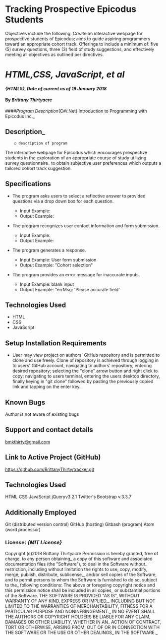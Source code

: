 # Tracking Prospective Epicodus Students
Objectives include the following: Create an interactive webpage for prospective students of Epicodus; aims to guide aspiring programmers toward an appropriate cohort track. Offerings to include a minimum of: five (5) survey questions, three (3) field of study suggestions, and effectively meeting all objectives as outlined per directives.
#
# _HTML,CSS, JavaScript, et al_
#### _{HTML5}, Date of current as of 19 January 2018_
#### By _**Brittany Thirtyacre**_
####_Program Description_(C#/.Net) Introduction to Programming with Epicodus Inc._
## Description_

		○ description of program

The interactive webpage for Epicodus which encourages prospective students in the exploration of an appropriate course of study utilizing survey questionnaire_
to obtain subjective user preferences which outputs a tailored cohort track suggestion.  

## Specifications

* The program asks users to select a reflective answer to provided questions via a drop down box for each question.

  * Input Example:
  * Output Example:

* The program recognizes user contact information and form submission.
  * Input Example:
  * Output Example:

* The program generates a response.
  * Input Example: User form submission
  * Output Example: "Cohort selection"

* The program provides an error message for inaccurate inputs.
  * Input Example: blank input
  * Output Example: "errMsg: 'Please accurate field'

## Technologies Used

  * HTML
  * CSS
  * JavaScript

## Setup Installation Requirements

* User may view project on authors' GitHub repository and is permitted to clone and use freely. Clone of repository is achieved through logging in to users' GitHub account, navigating to authors' repository, entering desired repository; selecting the "clone" arrow button and right click to copy; navigating to users terminal, entering the users desktop directory, finally keying in "git clone" followed by pasting the previously copied link and tapping on the enter key.

## Known Bugs

Author is not aware of existing bugs

## Support and contact details

  bmkthirty@gmail.com

## Link to Active Project (GitHub)

https://github.com/BrittanyThirty/tracker.git

## Technologies Used

HTML
CSS
JavaScript
jQueryv3.2.1
Twitter's Bootstrap v.3.3.7

## Additionally Employed

Git (distributed version control)
GitHub (hosting)
Gitbash (program)
Atom (word processor)

### License: **_{MIT License}_**

Copyright (c)2018 Brittany Thirtyacre Permission is hereby granted, free of charge, to any person obtaining_
a copy of this software and associated documentation files (the "Software"), to deal in the Software without_
restriction, including without limitation the rights to use, copy, modify, merge, publish, distribute, sublicense,_
and/or sell copies of the Software, and to permit persons to whom the Software is furnished to do so, subject to the_
following conditions: The above or foregoing copyright notice and this permission notice shall be included in all copies_
or substantial portions of the Software. THE SOFTWARE IS PROVIDED "AS IS", WITHOUT WARRANTY OF ANY KIND, EXPRESS OR IMPLIED,_
INCLUDING BUT NOT LIMITED TO THE WARRANTIES OF MERCHANTABILITY, FITNESS FOR A PARTICULAR PURPOSE AND NONINFRINGEMENT._
IN NO EVENT SHALL THE AUTHORS OR COPYRIGHT HOLDERS BE LIABLE FOR ANY CLAIM, DAMAGES OR OTHER LIABILITY, WHETHER IN AN_
ACTION OF CONTRACT, TORT OR OTHERWISE, ARISING FROM, OUT OF OR IN CONNECTION WITH THE SOFTWARE OR THE USE OR OTHER DEALINGS_
IN THE SOFTWARE._
